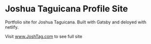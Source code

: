 # Joshua Taguicana Profile Site

Portfolio site for Joshua Taguicana.  Built with Gatsby and deloyed with netlify.

Visit www.JoshTag.com to see full site

